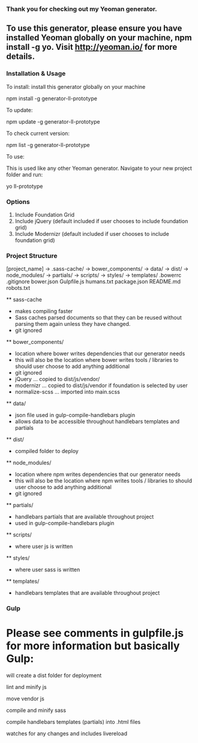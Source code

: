 ### Thank you for checking out my Yeoman generator.

## To use this generator, please ensure you have installed Yeoman globally on your machine, npm install -g yo. Visit http://yeoman.io/ for more details.


### Installation & Usage

To install: install this generator globally on your machine 

npm install -g generator-ll-prototype


To update:

npm update -g generator-ll-prototype


To check current version:

npm list -g  generator-ll-prototype


To use: 

This is used like any other Yeoman generator. Navigate to your new project folder and run:

yo ll-prototype


### Options

1) Include Foundation Grid
2) Include jQuery (default included if user chooses to include foundation grid)
3) Include Modernizr (default included if user chooses to include foundation grid)


### Project Structure

[project_name]
	-> .sass-cache/
	-> bower_components/
	-> data/
	-> dist/
	-> node_modules/
	-> partials/
	-> scripts/
	-> styles/
	-> templates/
	.bowerrc
	.gitignore
	bower.json
	Gulpfile.js
	humans.txt
	package.json
	README.md
	robots.txt

** sass-cache

- makes compiling faster
- Sass caches parsed documents so that they can be reused without parsing them again unless they have changed.
- git ignored

** bower_components/

- location where bower writes dependencies that our generator needs
- this will also be the location where bower writes tools / libraries to should user choose to add anything additional
- git ignored
- jQuery ... copied to dist/js/vendor/
- modernizr ... copied to dist/js/vendor if foundation is selected by user
- normalize-scss ... imported into main.scss

** data/

- json file used in gulp-compile-handlebars plugin
- allows data to be accessible throughout handlebars templates and partials

** dist/

- compiled folder to deploy

** node_modules/

- location where npm writes dependencies that our generator needs
- this will also be the location where npm writes tools / libraries to should user choose to add anything additional
- git ignored

** partials/

- handlebars partials that are available throughout project
- used in gulp-compile-handlebars plugin

** scripts/

- where user js is written

** styles/

- where user sass is written

** templates/

- handlebars templates that are available throughout project


### Gulp

# Please see comments in gulpfile.js for more information but basically Gulp:

will create a dist folder for deployment

lint and minify js

move vendor js

compile and minify sass

compile handlebars templates (partials) into .html files

watches for any changes and includes livereload


